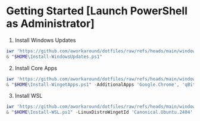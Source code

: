 # Getting Started [Launch PowerShell as Administrator]

1. Install Windows Updates

```powershell
iwr 'https://github.com/aworkaround/dotfiles/raw/refs/heads/main/windows/Install-WindowsUpdates.ps1' -OutFile "$HOME/Install-WindowsUpdates.ps1"
& "$HOME\Install-WindowsUpdates.ps1"

```

2. Install Core Apps

```powershell
iwr 'https://github.com/aworkaround/dotfiles/raw/refs/heads/main/windows/Install-WingetApps.ps1' -OutFile "$HOME/Install-WingetApps.ps1"
& "$HOME\Install-WingetApps.ps1" -AdditionalApps 'Google.Chrome', 'qBittorrent.qBittorrent'

```

3. Install WSL

```powershell
iwr 'https://github.com/aworkaround/dotfiles/raw/refs/heads/main/windows/Install-WSL.ps1' -OutFile "$HOME/Install-WSL.ps1"
& "$HOME\Install-WSL.ps1" -LinuxDistroWingetId 'Canonical.Ubuntu.2404'

```
